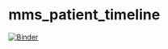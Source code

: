 # mms_patient_timeline

[![Binder](https://binder.validitron.io/badge_logo.svg)](https://binder.validitron.io/v2/gh/melbourne-cdth/mms_patient_timeline/HEAD?labpath=visualize_case_timeline.ipynb)
